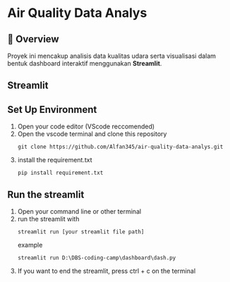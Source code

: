 # Air Quality Data Analys

## 📌 Overview
Proyek ini mencakup analisis data kualitas udara serta visualisasi dalam bentuk dashboard interaktif menggunakan **Streamlit**. 

## Streamlit

## Set Up Environment
1. Open your code editor (VScode reccomended)
2. Open the vscode terminal and clone this repository
   ```
   git clone https://github.com/Alfan345/air-quality-data-analys.git
   ```
3. install the requirement.txt
   ```
   pip install requirement.txt
   ```

## Run the streamlit
1. Open your command line or other terminal
2. run the streamlit with
   ```
   streamlit run [your streamlit file path]
   ```
   example
   ```
   streamlit run D:\DBS-coding-camp\dashboard\dash.py
   ```
3. If you want to end the streamlit, press ctrl + c on the terminal
